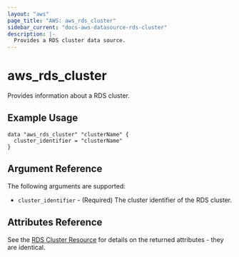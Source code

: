 ```yaml
---
layout: "aws"
page_title: "AWS: aws_rds_cluster"
sidebar_current: "docs-aws-datasource-rds-cluster"
description: |-
  Provides a RDS cluster data source.
---
```


# aws_rds_cluster

Provides information about a RDS cluster.

## Example Usage

```hcl
data "aws_rds_cluster" "clusterName" {
  cluster_identifier = "clusterName"
}
```

## Argument Reference

The following arguments are supported:

* `cluster_identifier` - (Required) The cluster identifier of the RDS cluster.

## Attributes Reference

See the [RDS Cluster Resource](/docs/providers/aws/r/rds_cluster.html) for details on the
returned attributes - they are identical.
